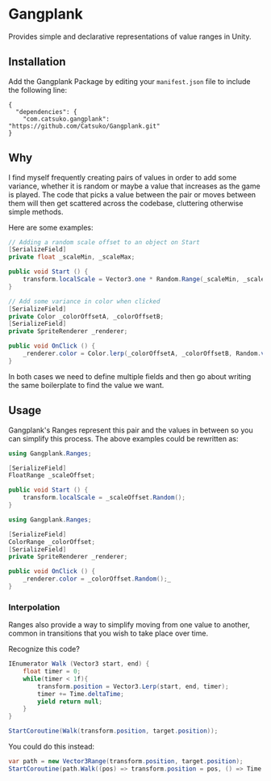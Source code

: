 # Gangplank
Provides simple and declarative representations of value ranges in Unity.

## Installation

Add the Gangplank Package by editing your `manifest.json` file to include the following line:

```
{
  "dependencies": {
    "com.catsuko.gangplank": "https://github.com/Catsuko/Gangplank.git"
}
```

## Why

I find myself frequently creating pairs of values in order to add some variance, whether it is random or maybe a value that increases as the game is played. The code that picks a value between the pair or moves between them will then get scattered across the codebase, cluttering otherwise simple methods.

Here are some examples:

```c#
// Adding a random scale offset to an object on Start
[SerializeField]
private float _scaleMin, _scaleMax;

public void Start () {
    transform.localScale = Vector3.one * Random.Range(_scaleMin, _scaleMax);
}
```

```c#
// Add some variance in color when clicked
[SerializeField]
private Color _colorOffsetA, _colorOffsetB;
[SerializeField]
private SpriteRenderer _renderer;

public void OnClick () {
    _renderer.color = Color.lerp(_colorOffsetA, _colorOffsetB, Random.value);
}
```

In both cases we need to define multiple fields and then go about writing the same boilerplate to find the value we want.

## Usage

Gangplank's Ranges represent this pair and the values in between so you can simplify this process. The above examples could be rewritten as:

```c#
using Gangplank.Ranges;

[SerializeField]
FloatRange _scaleOffset;

public void Start () {
    transform.localScale = _scaleOffset.Random();
}
```

```c#
using Gangplank.Ranges;

[SerializeField]
ColorRange _colorOffset;
[SerializeField]
private SpriteRenderer _renderer;

public void OnClick () {
    _renderer.color = _colorOffset.Random();_
}
```

### Interpolation

Ranges also provide a way to simplify moving from one value to another, common in transitions that you wish to take place over time.

Recognize this code?
```c#
IEnumerator Walk (Vector3 start, end) {
    float timer = 0;
    while(timer < 1f){
        transform.position = Vector3.Lerp(start, end, timer);
        timer += Time.deltaTime;
        yield return null;
    }
}

StartCoroutine(Walk(transform.position, target.position));
```

You could do this instead:

```c#
var path = new Vector3Range(transform.position, target.position);
StartCoroutine(path.Walk((pos) => transform.position = pos, () => Time.deltaTime));
```